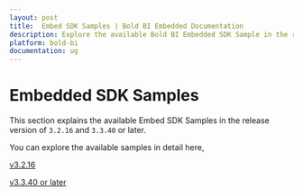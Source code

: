 ```yaml
---
layout: post
title:  Embed SDK Samples | Bold BI Embedded Documentation
description: Explore the available Bold BI Embedded SDK Sample in the release version of `3.2.16` and `3.3.40` or later.
platform: bold-bi
documentation: ug
---
```


# Embedded SDK Samples

This section explains the available Embed SDK Samples in the release version of `3.2.16` and `3.3.40` or later.

You can explore the available samples in detail here,

[v3.2.16](/embedded-bi/javascript-based/samples/v3.2.16/)

[v3.3.40 or later](/embedded-bi/javascript-based/samples/v3.3.40-or-later/)